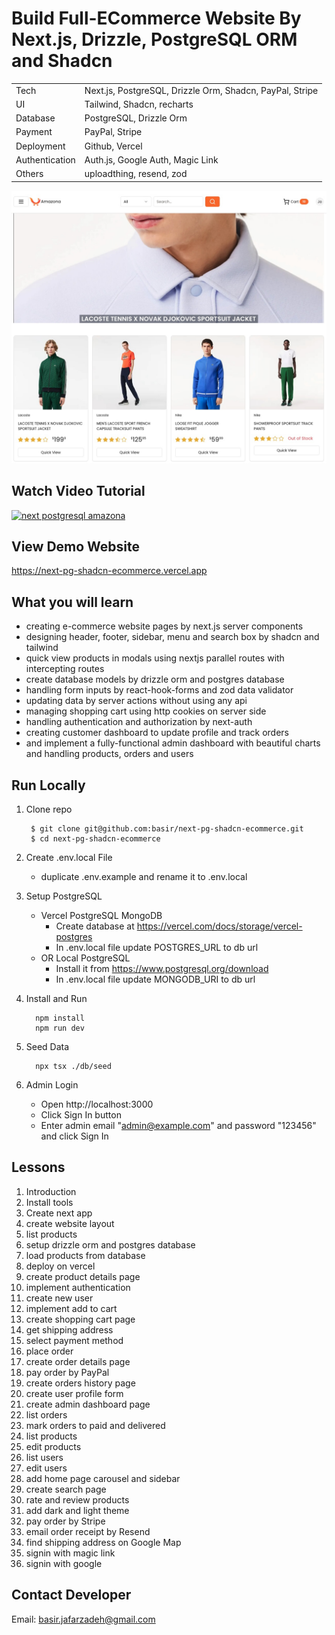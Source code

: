 # Build Full-ECommerce Website By Next.js, Drizzle, PostgreSQL ORM and Shadcn

|                |                                                          |
| -------------- | -------------------------------------------------------- |
| Tech           | Next.js, PostgreSQL, Drizzle Orm, Shadcn, PayPal, Stripe |
| UI             | Tailwind, Shadcn, recharts                               |
| Database       | PostgreSQL, Drizzle Orm                                  |
| Payment        | PayPal, Stripe                                           |
| Deployment     | Github, Vercel                                           |
| Authentication | Auth.js, Google Auth, Magic Link                         |
| Others         | uploadthing, resend, zod                                 |

![next postgresql amazona](/public/assets/images/app.jpg)

## Watch Video Tutorial

[![next postgresql amazona](http://img.youtube.com/vi/M4DrCi8EuYE/0.jpg)](https://www.youtube.com/watch?v=sCFYd1pQBfk&list=PLeh2GWv22bmQhKLSG7DuwptE8BGy8y3lJ&index=1 'Build Ecommerce App By Next.js, Drizzle ORM, Postgres, Shadcn and Stripe')

## View Demo Website

https://next-pg-shadcn-ecommerce.vercel.app

## What you will learn

- creating e-commerce website pages by next.js server components
- designing header, footer, sidebar, menu and search box by shadcn and tailwind
- quick view products in modals using nextjs parallel routes with intercepting routes
- create database models by drizzle orm and postgres database
- handling form inputs by react-hook-forms and zod data validator
- updating data by server actions without using any api
- managing shopping cart using http cookies on server side
- handling authentication and authorization by next-auth
- creating customer dashboard to update profile and track orders
- and implement a fully-functional admin dashboard with beautiful charts and handling products, orders and users

## Run Locally

1. Clone repo

   ```shell
    $ git clone git@github.com:basir/next-pg-shadcn-ecommerce.git
    $ cd next-pg-shadcn-ecommerce
   ```

2. Create .env.local File

   - duplicate .env.example and rename it to .env.local

3. Setup PostgreSQL

   - Vercel PostgreSQL MongoDB
     - Create database at https://vercel.com/docs/storage/vercel-postgres
     - In .env.local file update POSTGRES_URL to db url
   - OR Local PostgreSQL
     - Install it from https://www.postgresql.org/download
     - In .env.local file update MONGODB_URI to db url

4. Install and Run

   ```shell
     npm install
     npm run dev
   ```

5. Seed Data

   ```shell
     npx tsx ./db/seed
   ```

6. Admin Login

   - Open http://localhost:3000
   - Click Sign In button
   - Enter admin email "admin@example.com" and password "123456" and click Sign In

## Lessons

1. Introduction
2. Install tools
3. Create next app
4. create website layout
5. list products
6. setup drizzle orm and postgres database
7. load products from database
8. deploy on vercel
9. create product details page
10. implement authentication
11. create new user
12. implement add to cart
13. create shopping cart page
14. get shipping address
15. select payment method
16. place order
17. create order details page
18. pay order by PayPal
19. create orders history page
20. create user profile form
21. create admin dashboard page
22. list orders
23. mark orders to paid and delivered
24. list products
25. edit products
26. list users
27. edit users
28. add home page carousel and sidebar
29. create search page
30. rate and review products
31. add dark and light theme
32. pay order by Stripe
33. email order receipt by Resend
34. find shipping address on Google Map
35. signin with magic link
36. signin with google

## Contact Developer

Email: basir.jafarzadeh@gmail.com
